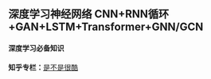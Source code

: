 ## 深度学习神经网络 CNN+RNN循环+GAN+LSTM+Transformer+GNN/GCN
#### 深度学习必备知识

**知乎专栏：**[是不是很酷](./bounded-unbounded.png)
